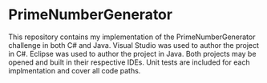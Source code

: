 # PrimeNumberGenerator
This repository contains my implementation of the PrimeNumberGenerator challenge in both C# and Java.
Visual Studio was used to author the project in C#.  Eclipse was used to author the project in Java.
Both projects may be opened and built in their respective IDEs. Unit tests are included for each implmentation and cover all code paths.
